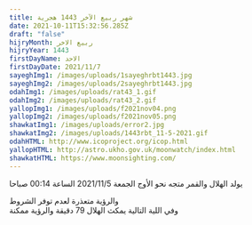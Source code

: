 ```yaml
---
title: شهر ربيع الآخر 1443 هجرية
date: 2021-10-11T15:32:56.285Z
draft: "false"
hijryMonth: ربيع الاخر
hijryYear: 1443
firstDayName: الاحد
firstDayDate: 2021/11/7
sayeghImg1: /images/uploads/1sayeghrbt1443.jpg
sayeghImg2: /images/uploads/2sayeghrbt1443.jpg
odahImg1: /images/uploads/rat43_1.gif
odahImg2: /images/uploads/rat43_2.gif
yallopImg1: /images/uploads/f2021nov04.png
yallopImg2: /images/uploads/f2021nov05.png
shawkatImg1: /images/uploads/error2.jpg
shawkatImg2: /images/uploads/1443rbt_11-5-2021.gif
odahHTML: http://www.icoproject.org/icop.html
yallopHTML: http://astro.ukho.gov.uk/moonwatch/index.html
shawkatHTML: https://www.moonsighting.com/
---
```

يولد الهلال والقمر متجه نحو الأوج الجمعة 2021/11/5 الساعة 00:14 صباحا

والرؤية متعذرة لعدم توفر الشروط \
وفي اللية التالية يمكث الهلال 79 دقيقة والرؤية ممكنة